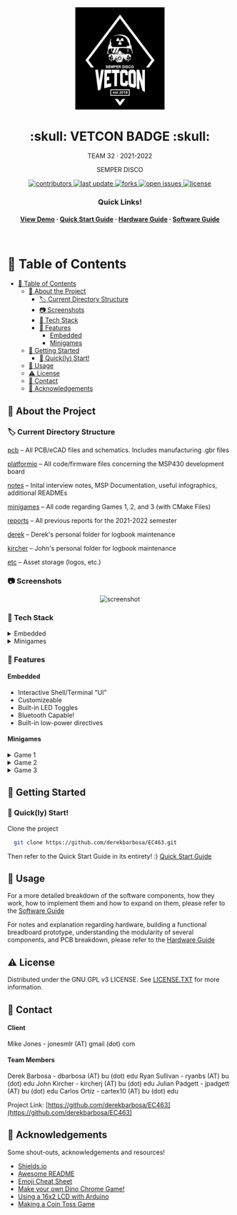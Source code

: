 <div align="center">

  <img src="etc/vetcon.png" alt="logo" width="200" height="auto" />
  <h1> :skull: VETCON BADGE :skull: </h1>
  
  <p>
    TEAM 32 <span> · </span>2021-2022  
  </p>
  <p>
  SEMPER DISCO
  </p>
  
  
<!-- Badges -->
<p>
  <a href="https://github.com/derekbarbosa/EC463/graphs/contributors">
    <img src="https://img.shields.io/badge/contributers-4-red" alt="contributors" />
  </a>
  <a href="">
    <img src="https://img.shields.io/github/last-commit/derekbarbosa/EC463" alt="last update" />
  </a>
  <a href="https://github.com/derekbarbosa/EC463/network/members">
    <img src="https://img.shields.io/github/forks/derekbarbosa/EC463" alt="forks" />
  </a>
  <a href="https://github.com/derekbarbosa/EC463/issues">
    <img src="https://img.shields.io/github/issues/derekbarbosa/EC463" alt="open issues" />
  </a>
  <a href="https://github.com/derekbarbosa/EC463/blob/main/LICENSE">
    <img src="https://img.shields.io/github/license/derekbarbosa/EC463" alt="license" />
  </a>
</p>

<h3>
  Quick Links!
</h3>
<h4>
    <a href="PLACEHOLDER">View Demo</a>
  <span> · </span>
    <a href="notes/README_Engineering.md">Quick Start Guide</a>
  <span> · </span>
    <a href="notes/README_HARDWARE.md">Hardware Guide</a>
  <span> · </span>
    <a href="notes/README_SOFTWARE.md">Software Guide</a>
</h4>

</div>

<br />

<!-- Table of Contents -->
# :notebook_with_decorative_cover: Table of Contents

- [:notebook_with_decorative_cover: Table of Contents](#notebook_with_decorative_cover-table-of-contents)
  - [:star2: About the Project](#star2-about-the-project)
    - [:label: Current Directory Structure](#label-current-directory-structure)
    - [:camera: Screenshots](#camera-screenshots)
    - [:space_invader: Tech Stack](#space_invader-tech-stack)
    - [:dart: Features](#dart-features)
      - [Embedded](#embedded)
      - [Minigames](#minigames)
  - [:toolbox: Getting Started](#toolbox-getting-started)
    - [:running: Quick(ly) Start!](#running-quickly-start)
  - [:eyes: Usage](#eyes-usage)
  - [:warning: License](#warning-license)
  - [:handshake: Contact](#handshake-contact)
  - [:gem: Acknowledgements](#gem-acknowledgements)

  

<!-- About the Project -->
## :star2: About the Project

### :label: Current Directory Structure
<a href="pcb/">pcb</a> – All PCB/eCAD files and schematics. Includes manufacturing .gbr files

<a href="platformio/">platformio</a> – All code/firmware files concerning the MSP430 development board

<a href="notes/">notes</a> – Inital interview notes, MSP Documentation, useful infographics, additional READMEs

<a href="minigames/">minigames</a> – All code regarding Games 1, 2, and 3 (with CMake Files)

<a href="reports/">reports</a> – All previous reports for the 2021-2022 semester

<a href="derek/">derek</a> – Derek's personal folder for logbook maintenance

<a href="kircher/">kircher</a> – John's personal folder for logbook maintenance

<a href="etc/">etc</a> – Asset storage (logos, etc.)

<!-- Screenshots -->
### :camera: Screenshots

<div align="center"> 
  <img src="https://placehold.co/600x400?text=Your+Screenshot+here" alt="screenshot" />
</div>


<!-- TechStack -->
### :space_invader: Tech Stack

<details>
  <summary>Embedded</summary>
  <ul>
    <li><a href="https://www.cplusplus.com/">C++</a></li>
    <li><a href="https://piolabs.com/company/about.html">PIOLabs</a></li>
    <li><a href="PlatformIO">PlatformIO</a></li>
    <li><a href="https://sourceforge.net/projects/mspgcc/">GCC Toolchain for MSP430 by TI</a></li>
    <li><a href="https://energia.nu/reference/">Energia Wiring-based Framework</a></li>
    <li><a href="https://registry.platformio.org/tools/platformio/tool-dslite">Uniflash Flash Tool for TI MCUs</a></li>
    <li><a href="http://wiring.org.co/">Wiring MCU Framework</a></li>
  </ul>
</details>

<details>
  <summary>Minigames</summary>
  <ul>
    <li><a href="https://phaser.io/">Phaser</a></li>
    <li><a href="https://webpack.js.org/">Webpack</a></li>
    <li><a href="https://www.typescriptlang.org/">Typescript</a></li>
    <li><a href="https://enable3d.io/">Enable3D</a></li>
    <li><a href="https://www.javascript.com/">Javascript</a></li>
    <li><a href="https://developer.mozilla.org/en-US/docs/Glossary/HTML5">HTML5</a></li>    
    <li><a href="https://cmake.org/">CMake</a></li>
  </ul>
</details>


<!-- Features -->
### :dart: Features

#### Embedded
- Interactive Shell/Terminal "UI"
- Customizeable
- Built-in LED Toggles
- Bluetooth Capable!
- Built-in low-power directives

#### Minigames
<details>
<summary> Game 1 </summary>
<ul>
<li> Interactive 'runner' game </li>
<li> Obfustication of source using Webpack and Babel for compilation</li>
<li> Hidden 'secrets' ;) </li>
</ul>
</details>
<details>
<summary> Game 2 </summary>
<ul>
<li> Interactive UI elements</li>
<li> Fluid animation using CSS! </li>
<li> Lightweight in-line JS </li>
<li> Built-in cookie storage and retrieval</li>
<li> Hidden 'secrets' ;) </li>
</ul>
</details>
<details>
<summary> Game 3</summary>
<ul>
<li> Interactive decision-based RPG-like text adventure </li>
<li> Open-ended Game Engine with Global Update features for future development and hackability </li>
<li> Text Engine incorporated at Compile-Time with simple .tsv formatting </li>
<li> Built-in undetectable "malware" with std::Threads </li>
<li> Hidden 'secrets' ;) </li>
</ul>
</details>


<!-- Getting Started -->
## 	:toolbox: Getting Started

<!-- Run Locally -->
### :running: Quick(ly) Start!

Clone the project

```bash
  git clone https://github.com/derekbarbosa/EC463.git
```

Then refer to the Quick Start Guide in its entirety! :)
[Quick Start Guide](notes/README_Engineering.md)


<!-- Usage -->
## :eyes: Usage

For a more detailed breakdown of the software components, how they work, how to implement them and how to expand on them, please refer to the [Software Guide](./notes/README_SOFTWARE.md)

For notes and explanation regarding hardware, building a functional breadboard prototype, understanding the modularity of several components, and PCB breakdown, please refer to the [Hardware Guide](./notes/README_HARDWARE.md)


<!-- License -->
## :warning: License

Distributed under the GNU GPL v3 LICENSE. See  <a href="https://www.github.com/derekbarbosa/EC463/blob/main/LICENSE">LICENSE.TXT</a> for more information.


<!-- Contact -->
## :handshake: Contact

<h4>Client</h4>

Mike Jones - jonesmlr (AT) gmail (dot) com

<h4> Team Members </h4>

Derek Barbosa - dbarbosa (AT) bu (dot) edu
Ryan Sullivan - ryanbs (AT) bu (dot) edu
John Kircher - kircherj (AT) bu (dot) edu
Julian Padgett - jpadgett (AT) bu (dot) edu
Carlos Ortiz - cartex10 (AT) bu (dot) edu

Project Link: [https://github.com/derekbarbosa/EC463](https://github.com/derekbarbosa/EC463)


<!-- Acknowledgments -->
## :gem: Acknowledgements

Some shout-outs, acknowledgements and resources!

 - [Shields.io](https://shields.io/)
 - [Awesome README](https://github.com/matiassingers/awesome-readme)
 - [Emoji Cheat Sheet](https://github.com/ikatyang/emoji-cheat-sheet/blob/master/README.md#travel--places)
 - [Make your own Dino Chrome Game!](https://www.youtube.com/watch?v=VOtZ6yNqH84)
 - [Using a 16x2 LCD with Arduino](https://www.makerguides.com/character-lcd-arduino-tutorial/)
 - [Making a Coin Toss Game](https://www.foolishdeveloper.com/2021/10/coin-flip-game-using-javascript.html)

